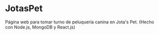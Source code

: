 # JotasPet
Página web para tomar turno de peluquería canina en Jota's Pet. (Hecho con Node.js, MongoDB y React.js)
